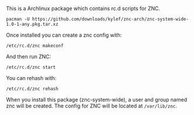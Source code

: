 This is a Archlinux package which contains rc.d scripts for ZNC.

    pacman -U https://github.com/downloads/kylef/znc-arch/znc-system-wide-1.0-1-any.pkg.tar.xz

Once installed you can create a znc config with:

    /etc/rc.d/znc makeconf

And then run ZNC:

    /etc/rc.d/znc start

You can rehash with:

    /etc/rc.d/znc rehash

When you install this package (znc-system-wide), a user and group named znc will be created. The config for ZNC will be located at `/var/lib/znc`.
